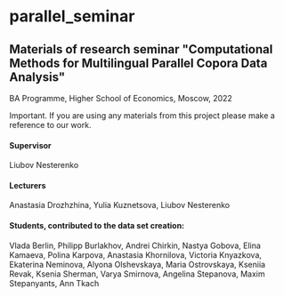 # parallel_seminar
## Materials of research seminar "Computational Methods for Multilingual Parallel Copora Data Analysis"

BA Programme, Higher School of Economics, Moscow, 2022

Important. If you are using any materials from this project please make a reference to our work.


#### Supervisor
Liubov Nesterenko

#### Lecturers
Anastasia Drozhzhina, Yulia Kuznetsova, Liubov Nesterenko

#### Students, contributed to the data set creation: 
Vlada Berlin, Philipp Burlakhov, Andrei Chirkin, Nastya Gobova, Elina Kamaeva, Polina Karpova, Anastasia Khornilova, Victoria Knyazkova, Ekaterina Neminova, Alyona Olshevskaya, Maria Ostrovskaya, Kseniia Revak, Ksenia Sherman, Varya Smirnova, Angelina Stepanova, Maxim Stepanyants, Ann Tkach
